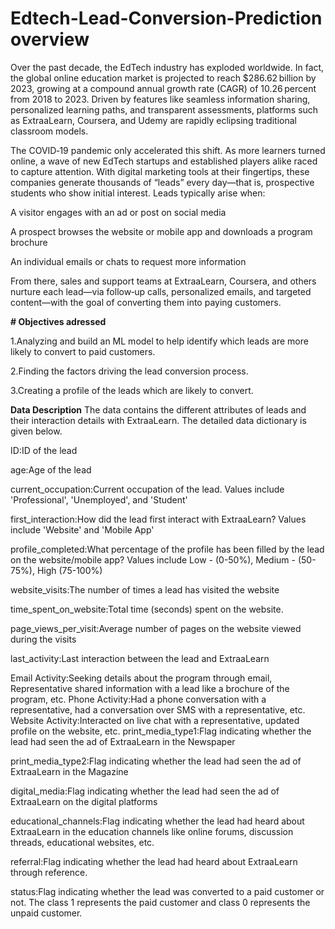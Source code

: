 # Edtech-Lead-Conversion-Prediction overview
Over the past decade, the EdTech industry has exploded worldwide. In fact, the global online education market is projected to reach $286.62 billion by 2023, growing at a compound annual growth rate (CAGR) of 10.26 percent from 2018 to 2023. Driven by features like seamless information sharing, personalized learning paths, and transparent assessments, platforms such as ExtraaLearn, Coursera, and Udemy are rapidly eclipsing traditional classroom models.

The COVID‑19 pandemic only accelerated this shift. As more learners turned online, a wave of new EdTech startups and established players alike raced to capture attention. With digital marketing tools at their fingertips, these companies generate thousands of “leads” every day—that is, prospective students who show initial interest. Leads typically arise when:

A visitor engages with an ad or post on social media

A prospect browses the website or mobile app and downloads a program brochure

An individual emails or chats to request more information

From there, sales and support teams at ExtraaLearn, Coursera, and others nurture each lead—via follow‑up calls, personalized emails, and targeted content—with the goal of converting them into paying customers.

**# Objectives adressed**

1.Analyzing and build an ML model to help identify which leads are more likely to convert to paid customers.

2.Finding the factors driving the lead conversion process.

3.Creating a profile of the leads which are likely to convert.

**Data Description**
The data contains the different attributes of leads and their interaction details with ExtraaLearn. The detailed data dictionary is given below.

ID:ID of the lead

age:Age of the lead

current_occupation:Current occupation of the lead. Values include 'Professional', 'Unemployed', and 'Student'

first_interaction:How did the lead first interact with ExtraaLearn? Values include 'Website' and 'Mobile App'

profile_completed:What percentage of the profile has been filled by the lead on the website/mobile app? Values include Low - (0-50%), Medium - (50-75%), High (75-100%)

website_visits:The number of times a lead has visited the website

time_spent_on_website:Total time (seconds) spent on the website.

page_views_per_visit:Average number of pages on the website viewed during the visits

last_activity:Last interaction between the lead and ExtraaLearn

Email Activity:Seeking details about the program through email, Representative shared information with a lead like a brochure of the program, etc.
Phone Activity:Had a phone conversation with a representative, had a conversation over SMS with a representative, etc.
Website Activity:Interacted on live chat with a representative, updated profile on the website, etc.
print_media_type1:Flag indicating whether the lead had seen the ad of ExtraaLearn in the Newspaper

print_media_type2:Flag indicating whether the lead had seen the ad of ExtraaLearn in the Magazine

digital_media:Flag indicating whether the lead had seen the ad of ExtraaLearn on the digital platforms

educational_channels:Flag indicating whether the lead had heard about ExtraaLearn in the education channels like online forums, discussion threads, educational websites, etc.

referral:Flag indicating whether the lead had heard about ExtraaLearn through reference.

status:Flag indicating whether the lead was converted to a paid customer or not. The class 1 represents the paid customer and class 0 represents the unpaid customer.
